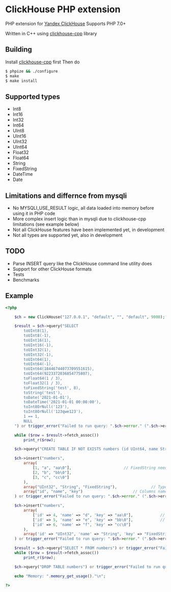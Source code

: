 # ClickHouse PHP extension

PHP extension for [Yandex ClickHouse](https://clickhouse.yandex/)
Supports PHP 7.0+

Written in C++ using [clickhouse-cpp](https://github.com/ClickHouse/clickhouse-cpp) library

## Building

Install [clickhouse-cpp](https://github.com/ClickHouse/clickhouse-cpp) first
Then do

```sh
$ phpize && ./configure
$ make
$ make install
```

## Supported types
* Int8
* Int16
* Int32
* Int64
* UInt8
* UInt16
* UInt32
* UInt64
* Float32
* Float64
* String
* FixedString
* DateTime
* Date

## Limitations and differnce from mysqli
* No MYSQLI_USE_RESULT logic, all data loaded into memory before using it in PHP code
* More complex insert logic than in mysqli due to clickhouse-cpp limitations (see example below)
* Not all ClickHouse features have been implemented yet, in development
* Not all types are supported yet, also in development

## TODO
* Parse INSERT query like the ClickHouse command line utility does
* Support for other ClickHouse formats
* Tests
* Benchmarks

## Example

```php
<?php

	$ch = new ClickHouse("127.0.0.1", "default", "", "default", 9000);

	$result = $ch->query("SELECT
		toUInt8(1),
		toUInt8(-1),
		toUInt16(1),
		toUInt16(-1),
		toUInt32(1),
		toUInt32(-1),
		toUInt64(1),
		toUInt64(-1),
		toUInt64(18446744073709551615),
		toUInt64(9223372036854775807),
		toFloat64(1 / 3),
		toFloat32(1 / 3),
		toFixedString('test', 8),
		toString('test'),
		toDate('2021-01-01'),
		toDateTime('2021-01-01 00:00:00'),
		toInt8OrNull('123'),
		toInt8OrNull('123qwe123'),
		1 == 1,
		NULL
	") or trigger_error("Failed to run query: ".$ch->error." (".$ch->errno.")", E_USER_ERROR);

	while ($row = $result->fetch_assoc())
		print_r($row);

	$ch->query("CREATE TABLE IF NOT EXISTS numbers (id UInt64, name String, value FixedString(3)) ENGINE = Memory") or trigger_error("Failed to run query: ".$ch->error." (".$ch->errno.")", E_USER_WARNING);

	$ch->insert("numbers",
		array(
			[1, "a", "aa\0"],						// FixedString needs full size
			[2, "b", "bb\0"],
			[3, "c", "cc\0"]
		),
		array("UInt32", "String", "FixedString"),				// Types information needed by ClicKHouse API
		array("id", "name", "key")						// Columns names in separated array
	) or trigger_error("Failed to run query: ".$ch->error." (".$ch->errno.")", E_USER_WARNING);

	$ch->insert("numbers",
		array(
			['id' => 4, 'name' => "d", 'key' => "aa\0"],			// Columns names inside data array
			['id' => 5, 'name' => "e", 'key' => "bb\0"],			// FixedString needs full size
			['id' => 6, 'name' => "f", 'key' => "cc\0"]
		),
		array('id' => "UInt32", 'name' => "String", 'key' => "FixedString")	// Types information needed by ClicKHouse API
	) or trigger_error("Failed to run query: ".$ch->error." (".$ch->errno.")", E_USER_WARNING);

	$result = $ch->query("SELECT * FROM numbers") or trigger_error("Failed to run query: ".$ch->error." (".$ch->errno.")", E_USER_WARNING);
	while ($row = $result->fetch_assoc())
		print_r($row);

	$ch->query("DROP TABLE numbers") or trigger_error("Failed to run query: ".$ch->error." (".$ch->errno.")", E_USER_WARNING);

	echo "Memory: ".memory_get_usage()."\n";

?>
